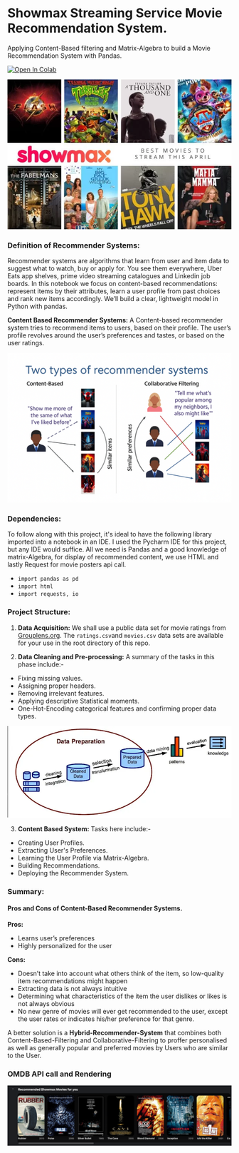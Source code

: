 # Showmax Streaming Service Movie Recommendation System.
Applying Content-Based filtering and Matrix-Algebra to build a Movie Recommendation System with Pandas.

[![Open In Colab](https://colab.research.google.com/assets/colab-badge.svg)](https://colab.research.google.com/github/kay102dev/showmax-movie-recommendation-system/blob/main/notebooks/analysis.ipynb)

![img_1.png](./assets/img_1.png)

### Definition of Recommender Systems:
Recommender systems are algorithms that learn from user and item data to suggest what to watch, buy or apply for. You see them everywhere, Uber Eats app shelves, prime video streaming catalogues and Linkedin job boards. In this notebook we focus on content-based recommendations: represent items by their attributes, learn a user profile from past choices and rank new items accordingly. We’ll build a clear, lightweight model in Python with pandas.

**Content Based Recommender Systems:**
A Content-based recommender system tries to recommend items to users, based on their profile. 
The user’s profile revolves around the user’s preferences and tastes, or based on the user ratings.

![rec.png](./assets/rec.png)

### Dependencies:
To follow along with this project, it's ideal to have the following library imported into a notebook in an IDE.
I used the Pycharm IDE for this project, but any IDE would suffice. 
All we need is Pandas and a good knowledge of matrix-Algebra, for display of recommended content, we use HTML and lastly Request for movie posters api call.

* `import pandas as pd`
* `import html`
* `import requests, io`


### Project Structure:

1. **Data Acquisition:**
We shall use a public data set for movie ratings from [Grouplens.org](https://grouplens.org/datasets/movielens/).
The `ratings.csv`and `movies.csv` data sets are available for your use in the root directory of this repo.

2. **Data Cleaning and Pre-processing:**
A summary of the tasks in this phase include:-
* Fixing missing values. 
* Assigning proper headers. 
* Removing irrelevant features. 
* Applying descriptive Statistical moments.
* One-Hot-Encoding categorical features and confirming proper data types.

![img_2.png](./assets/img_2.png)

3. **Content Based System:**
Tasks here include:-
* Creating User Profiles. 
* Extracting User's Preferences. 
* Learning the User Profile via Matrix-Algebra. 
* Building Recommendations.
* Deploying the Recommender System.



### Summary:
#### Pros and Cons of Content-Based Recommender Systems.

**Pros:**
* Learns user’s preferences
* Highly personalized for the user

**Cons:**
* Doesn’t take into account what others think of the item, so low-quality item recommendations might happen
* Extracting data is not always intuitive
* Determining what characteristics of the item the user dislikes or likes is not always obvious
* No new genre of movies will ever get recommended to the user, except the user rates or indicates his/her preference for that genre.

A better solution is a **Hybrid-Recommender-System** that combines both Content-Based-Filtering and Collaborative-Filtering to proffer personalised as well as generally popular and preferred movies by Users who are similar to the User.

### OMDB API call and Rendering

![img.png](./assets/img.png)